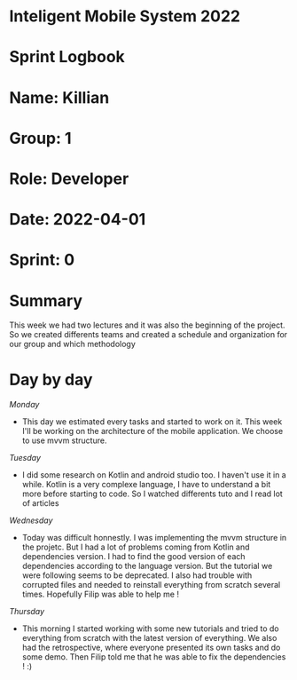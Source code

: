 #
# **Inteligent Mobile System 2022**
#
#
#
# **Sprint Logbook**
# **Name:	Killian**
# **Group:	1**
# **Role:	Developer**
# **Date:	2022-04-01**
# **Sprint: 	0**
#
# **Summary**
This week we had two lectures and it was also the beginning of the project. So we created differents teams and created a schedule and organization for our group and which methodology

# **Day by day**
*Monday*
- This day we estimated every tasks and started to work on it. This week I'll be working on the architecture of the mobile application. We choose to use mvvm structure.

*Tuesday*
- I did some research on Kotlin and android studio too. I haven't use it in a while. Kotlin is a very complexe language, I have to understand a bit more before starting to code. So I watched differents tuto and I read lot of articles

*Wednesday*
- Today was difficult honnestly. I was implementing the mvvm structure in the projetc. But I had a lot of problems coming from Kotlin and dependencies version. I had to find the good version of each dependencies according to the language version. But the tutorial we were following seems to be deprecated. I also had trouble with corrupted files and needed to reinstall everything from scratch several times. Hopefully Filip was able to help me !

*Thursday*
- This morning I started working with some new tutorials and tried to do everything from scratch with the latest version of everything.
We also had the retrospective, where everyone presented its own tasks and do some demo. Then Filip told me that he was able to fix the dependencies ! :)

